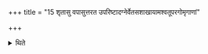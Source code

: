 +++
title = "15 शृतासु वपासुत्तरत उपरिष्टादग्नेर्वेतसशाखायामश्वतूपरगोमृगाणां"

+++

<details><summary>थिते</summary>

शृतासु वपासुत्तरत उपरिष्टादग्नेर्वेतसशाखायामश्वतूपरगोमृगाणां वपाः सादयति १५
</details>
